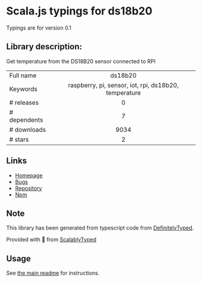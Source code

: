 
# Scala.js typings for ds18b20

Typings are for version 0.1

## Library description:
Get temperature from the DS18B20 sensor connected to RPI

|                    |                 |
| ------------------ | :-------------: |
| Full name          | ds18b20 |
| Keywords           | raspberry, pi, sensor, iot, rpi, ds18b20, temperature |
| # releases         | 0 |
| # dependents       | 7 |
| # downloads        | 9034 |
| # stars            | 2 |

## Links
- [Homepage](http://chamerling.github.io)
- [Bugs](https://github.com/chamerling/ds18b20/issues)
- [Repository](https://github.com/chamerling/ds18b20)
- [Npm](https://www.npmjs.com/package/ds18b20)
    


## Note
This library has been generated from typescript code from [DefinitelyTyped](https://definitelytyped.org).

Provided with :purple_heart: from [ScalablyTyped](https://github.com/oyvindberg/ScalablyTyped)

## Usage
See [the main readme](../../readme.md) for instructions.


